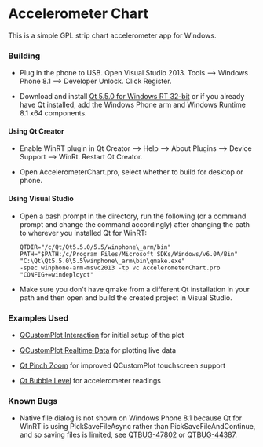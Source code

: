 Accelerometer Chart
===================

This is a simple GPL strip chart accelerometer app for Windows.

### Building ###

 * Plug in the phone to USB. Open Visual Studio 2013.
   Tools --> Windows Phone 8.1 --> Developer Unlock.
   Click Register.

 * Download and install
   [Qt 5.5.0 for Windows RT 32-bit](http://www.qt.io/download-open-source/#section-2)
   or if you already have Qt installed, add the Windows Phone arm and
   Windows Runtime 8.1 x64 components.

#### Using Qt Creator ####

 * Enable WinRT plugin in
   Qt Creator --> Help --> About Plugins --> Device Support --> WinRt.
   Restart Qt Creator.

 * Open AccelerometerChart.pro, select whether to build for desktop or phone.

#### Using Visual Studio ####

 * Open a bash prompt in the directory, run the following (or a command prompt
   and change the command accordingly) after changing the path to wherever you
   installed Qt for WinRT:

       QTDIR="/c/Qt/Qt5.5.0/5.5/winphone\_arm/bin"
       PATH="$PATH:/c/Program Files/Microsoft SDKs/Windows/v6.0A/Bin"
       "C:\Qt\Qt5.5.0\5.5\winphone\_arm\bin\qmake.exe"
       -spec winphone-arm-msvc2013 -tp vc AccelerometerChart.pro
       "CONFIG+=windeployqt"

 * Make sure you don't have qmake from a different Qt installation in your path
   and then open and build the created project in Visual Studio.

### Examples Used ###

 * [QCustomPlot Interaction](http://qcustomplot.com/index.php/demos/interactionexample)
   for initial setup of the plot

 * [QCustomPlot Realtime Data](http://qcustomplot.com/index.php/demos/realtimedatademo)
   for plotting live data

 * [Qt Pinch Zoom](http://qt.apidoc.info/4.8.5/touch-pinchzoom-graphicsview-cpp.html)
   for improved QCustomPlot touchscreen support

 * [Qt Bubble Level](http://qt.apidoc.info/4.7.4/demos-mobile-qtbubblelevel.html)
   for accelerometer readings

### Known Bugs ###

 * Native file dialog is not shown on Windows Phone 8.1 because Qt for WinRT
   is using PickSaveFileAsync rather than PickSaveFileAndContinue, and so
   saving files is limited, see
   [QTBUG-47802](https://bugreports.qt.io/browse/QTBUG-47802) or
   [QTBUG-44387](https://bugreports.qt.io/browse/QTBUG-44387).
